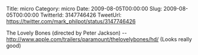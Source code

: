 Title: micro
Category: micro
Date: 2009-08-05T00:00:00
Slug: 2009-08-05T00:00:00
TwitterId: 3147746426
TweetUrl: https://twitter.com/mark_philpot/status/3147746426

The Lovely Bones (directed by Peter Jackson) -- http://www.apple.com/trailers/paramount/thelovelybones/hd/ (Looks really good)